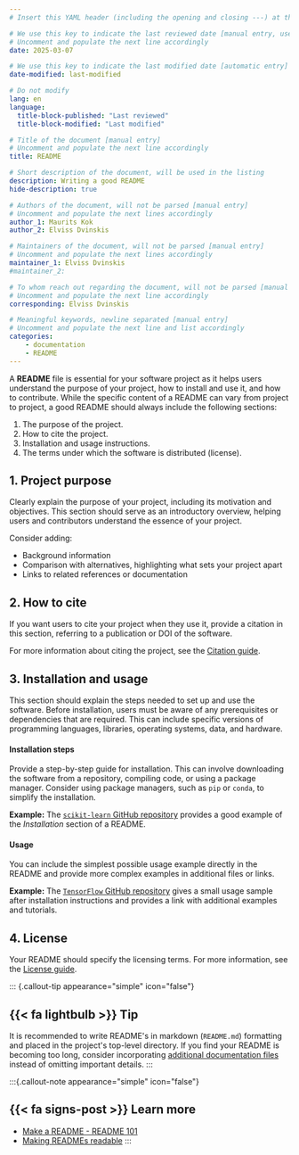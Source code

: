 ```yaml
---
# Insert this YAML header (including the opening and closing ---) at the beginning of the document and fill it out accordingly

# We use this key to indicate the last reviewed date [manual entry, use YYYY-MM-DD]
# Uncomment and populate the next line accordingly
date: 2025-03-07

# We use this key to indicate the last modified date [automatic entry]
date-modified: last-modified

# Do not modify
lang: en
language: 
  title-block-published: "Last reviewed"
  title-block-modified: "Last modified"

# Title of the document [manual entry]
# Uncomment and populate the next line accordingly
title: README

# Short description of the document, will be used in the listing
description: Writing a good README
hide-description: true

# Authors of the document, will not be parsed [manual entry]
# Uncomment and populate the next lines accordingly
author_1: Maurits Kok
author_2: Elviss Dvinskis

# Maintainers of the document, will not be parsed [manual entry]
# Uncomment and populate the next lines accordingly
maintainer_1: Elviss Dvinskis
#maintainer_2:

# To whom reach out regarding the document, will not be parsed [manual entry]
# Uncomment and populate the next line accordingly
corresponding: Elviss Dvinskis

# Meaningful keywords, newline separated [manual entry]
# Uncomment and populate the next line and list accordingly
categories:
    - documentation
    - README
---
```


A **README** file is essential for your software project as it helps users understand the purpose of your project, how to install and use it, and how to contribute. While the specific content of a README can vary from project to project, a good README should always include the following sections:

1. The purpose of the project.
2. How to cite the project.
3. Installation and usage instructions.
4. The terms under which the software is distributed (license).

## 1. Project purpose
Clearly explain the purpose of your project, including its motivation and objectives. This section should serve as an introductory overview, helping users and contributors understand the essence of your project. 

Consider adding:

- Background information
- Comparison with alternatives, highlighting what sets your project apart
- Links to related references or documentation

## 2. How to cite
If you want users to cite your project when they use it, provide a citation in this section, referring to a publication or DOI of the software.

For more information about citing the project, see the [Citation guide](./citation.md).

## 3. Installation and usage
This section should explain the steps needed to set up and use the software. Before installation, users must be aware of any prerequisites or dependencies that are required. This can include specific versions of programming languages, libraries, operating systems, data, and hardware. 


#### **Installation steps**
Provide a step-by-step guide for installation. This can involve downloading the software from a repository, compiling code, or using a package manager. Consider using package managers, such as `pip` or `conda`, to simplify the installation.

**Example:** The [`scikit-learn` GitHub repository](https://github.com/scikit-learn/scikit-learn?tab=readme-ov-file#installation) provides a good example of the *Installation* section of a README.

#### **Usage**
You can include the simplest possible usage example directly in the README and provide more complex examples in additional files or links.

**Example:** The [`TensorFlow` GitHub repository](https://github.com/tensorflow/tensorflow?tab=readme-ov-file#install) gives a small usage sample after installation instructions and provides a link with additional examples and tutorials. 

## 4. License
Your README should specify the licensing terms. For more information, see the [License guide](./license.md).


::: {.callout-tip appearance="simple" icon="false"}
## {{< fa lightbulb >}} Tip

It is recommended to write README's in markdown (`README.md`) formatting and placed in the project's top-level directory. If you find your README is becoming too long, consider incorporating [additional documentation files](https://www.makeareadme.com/#more-documentation) instead of omitting important details.
:::

:::{.callout-note appearance="simple" icon="false"}
## {{< fa signs-post >}} Learn more

- [Make a README - README 101](https://www.makeareadme.com)
- [Making READMEs readable](https://github.com/18F/open-source-guide/blob/18f-pages/pages/making-readmes-readable.md)
:::